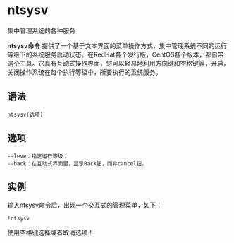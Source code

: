 # ntsysv

集中管理系统的各种服务


**ntsysv命令** 提供了一个基于文本界面的菜单操作方式，集中管理系统不同的运行等级下的系统服务启动状态。在RedHat各个发行版，CentOS各个版本，都自带这个工具。它具有互动式操作界面，您可以轻易地利用方向键和空格键等，开启，关闭操作系统在每个执行等级中，所要执行的系统服务。

##  语法 

```
ntsysv(选项)
```

##  选项 

```
--leve：指定运行等级；
--back：在互动式界面里，显示Back钮，而非cancel钮。
```

##  实例 

输入ntsysv命令后，出现一个交互式的管理菜单，如下：

```
!ntsysv
```

使用空格键选择或者取消选项！



